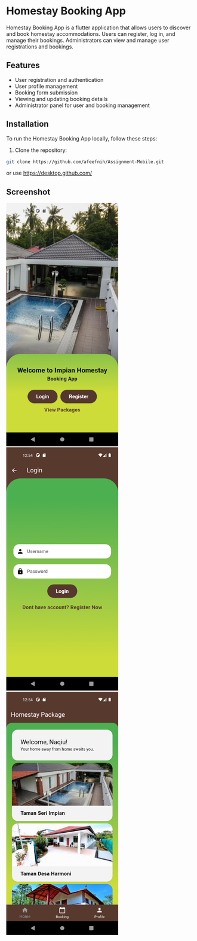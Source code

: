 # Homestay Booking App

Homestay Booking App is a flutter application that allows users to discover and book homestay accommodations. Users can register, log in, and manage their bookings. Administrators can view and manage user registrations and bookings.

## Features

- User registration and authentication
- User profile management
- Booking form submission
- Viewing and updating booking details
- Administrator panel for user and booking management

## Installation

To run the Homestay Booking App locally, follow these steps:

1. Clone the repository:

```bash
git clone https://github.com/afeefnih/Assignment-Mobile.git
```
or use https://desktop.github.com/

## Screenshot

<img src="flutter_01.png" alt="Alt text" width="300">
<img src="flutter_02.png" alt="Alt text" width="300">
<img src="flutter_03.png" alt="Alt text" width="300">
